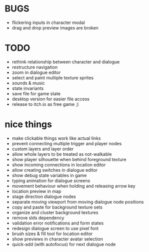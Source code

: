 # BUGS
- flickering inputs in character modal
- drag and drop preview images are broken

# TODO
- rethink relationship between character and dialogue
- restructure navigation
- zoom in dialogue editor
- select and paint multiple texture sprites
- sounds & music
- state invariants
- save file for game state
- desktop version for easier file access
- release to itch.io as free game ;)

# nice things
- make clickable things work like actual links
- prevent connecting multiple trigger and player nodes
- custom layers and layer order
- allow whole layers to be treated as not-walkable
- show player silhouette when behind foreground texture
- show incoming connections in location editor
- allow creating switches in dialogue editor
- show debug state variables in game
- typing animation for dialogue screens
- movement behaviour when holding and releasing arrow key
- location preview in map
- stage direction dialogue nodes
- separate moving viewport from moving dialogue node positions
- copy and paste for background texture sets
- organize and cluster background textures
- remove slds dependency
- validation error notifications and form states
- redesign dialogue screen to use pixel font
- brush sizes & fill tool for location editor
- show previews in character avatar selection
- quick-add (with autofocus) for next dialogue node
